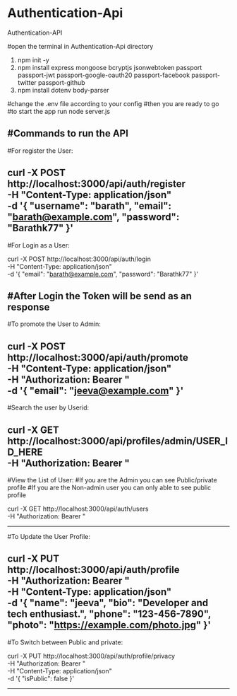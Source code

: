 # Authentication-Api
Authentication-API

#open the terminal in Authentication-Api directory
1. npm init -y
2. npm install express mongoose bcryptjs jsonwebtoken passport passport-jwt passport-google-oauth20 passport-facebook passport-twitter passport-github
3. npm install dotenv body-parser

#change the .env file according to your config
#then you are ready to go
#to start the app run
node server.js

#Commands to run the API
-------------------------------------------------------------------------------
#For register the User:

curl -X POST http://localhost:3000/api/auth/register \
  -H "Content-Type: application/json" \
  -d '{
    "username": "barath",
    "email": "barath@example.com",
    "password": "Barathk77"
  }'
-------------------------------------------------------------------------------
#For Login as a User:

curl -X POST http://localhost:3000/api/auth/login \
  -H "Content-Type: application/json" \
  -d '{
    "email": "barath@example.com",
    "password": "Barathk77"
  }'

#After Login the Token will be send as an response
-------------------------------------------------------------------------------
#To promote the User to Admin:

curl -X POST http://localhost:3000/api/auth/promote \
  -H "Content-Type: application/json" \
  -H "Authorization: Bearer <use the token generated after login>" \
  -d '{
    "email": "jeeva@example.com"
  }'
-------------------------------------------------------------------------------
#Search the user by Userid:

curl -X GET http://localhost:3000/api/profiles/admin/USER_ID_HERE \
  -H "Authorization: Bearer <enter token generated of after admin login>"
-------------------------------------------------------------------------------
#View the List of User:
#If you are the Admin you can see Public/private profile
#If you are the Non-admin user you can only able to see public profile

curl -X GET http://localhost:3000/api/auth/users \
  -H "Authorization: Bearer <enter token generated after login>"

-------------------------------------------------------------------------------
#To Update the User Profile:

curl -X PUT http://localhost:3000/api/auth/profile \
  -H "Authorization: Bearer <Token Generated after login>" \
  -H "Content-Type: application/json" \
  -d '{
    "name": "jeeva",
    "bio": "Developer and tech enthusiast.",
    "phone": "123-456-7890",
    "photo": "https://example.com/photo.jpg"
  }'
-------------------------------------------------------------------------------
#To Switch between Public and private:

curl -X PUT http://localhost:3000/api/auth/profile/privacy \
  -H "Authorization: Bearer <Token Generated after login>" \
  -H "Content-Type: application/json" \
  -d '{
  "isPublic": false
  }'
 
-------------------------------------------------------------------------------





